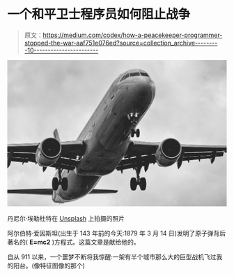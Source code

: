 # 一个和平卫士程序员如何阻止战争

> 原文：<https://medium.com/codex/how-a-peacekeeper-programmer-stopped-the-war-aaf751e076ed?source=collection_archive---------10----------------------->

![](img/7fea292863caac5304f491de55427398.png)

丹尼尔·埃勒杜特在 [Unsplash](https://unsplash.com?utm_source=medium&utm_medium=referral) 上拍摄的照片

阿尔伯特·爱因斯坦(出生于 143 年前的今天:1879 年 3 月 14 日)发明了原子弹背后著名的( **E=mc2** )方程式。这篇文章是献给他的。

自从 911 以来，一个噩梦不断将我惊醒:一架有半个城市那么大的巨型战机飞过我的阳台。(像特征图像的那个)